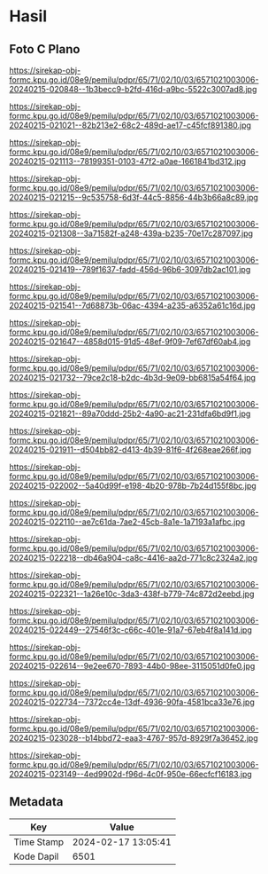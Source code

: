 # Hasil

## Foto C Plano

https://sirekap-obj-formc.kpu.go.id/08e9/pemilu/pdpr/65/71/02/10/03/6571021003006-20240215-020848--1b3becc9-b2fd-416d-a9bc-5522c3007ad8.jpg

https://sirekap-obj-formc.kpu.go.id/08e9/pemilu/pdpr/65/71/02/10/03/6571021003006-20240215-021021--82b213e2-68c2-489d-ae17-c45fcf891380.jpg

https://sirekap-obj-formc.kpu.go.id/08e9/pemilu/pdpr/65/71/02/10/03/6571021003006-20240215-021113--78199351-0103-47f2-a0ae-1661841bd312.jpg

https://sirekap-obj-formc.kpu.go.id/08e9/pemilu/pdpr/65/71/02/10/03/6571021003006-20240215-021215--9c535758-6d3f-44c5-8856-44b3b66a8c89.jpg

https://sirekap-obj-formc.kpu.go.id/08e9/pemilu/pdpr/65/71/02/10/03/6571021003006-20240215-021308--3a71582f-a248-439a-b235-70e17c287097.jpg

https://sirekap-obj-formc.kpu.go.id/08e9/pemilu/pdpr/65/71/02/10/03/6571021003006-20240215-021419--789f1637-fadd-456d-96b6-3097db2ac101.jpg

https://sirekap-obj-formc.kpu.go.id/08e9/pemilu/pdpr/65/71/02/10/03/6571021003006-20240215-021541--7d68873b-06ac-4394-a235-a6352a61c16d.jpg

https://sirekap-obj-formc.kpu.go.id/08e9/pemilu/pdpr/65/71/02/10/03/6571021003006-20240215-021647--4858d015-91d5-48ef-9f09-7ef67df60ab4.jpg

https://sirekap-obj-formc.kpu.go.id/08e9/pemilu/pdpr/65/71/02/10/03/6571021003006-20240215-021732--79ce2c18-b2dc-4b3d-9e09-bb6815a54f64.jpg

https://sirekap-obj-formc.kpu.go.id/08e9/pemilu/pdpr/65/71/02/10/03/6571021003006-20240215-021821--89a70ddd-25b2-4a90-ac21-231dfa6bd9f1.jpg

https://sirekap-obj-formc.kpu.go.id/08e9/pemilu/pdpr/65/71/02/10/03/6571021003006-20240215-021911--d504bb82-d413-4b39-81f6-4f268eae266f.jpg

https://sirekap-obj-formc.kpu.go.id/08e9/pemilu/pdpr/65/71/02/10/03/6571021003006-20240215-022002--5a40d99f-e198-4b20-978b-7b24d155f8bc.jpg

https://sirekap-obj-formc.kpu.go.id/08e9/pemilu/pdpr/65/71/02/10/03/6571021003006-20240215-022110--ae7c61da-7ae2-45cb-8a1e-1a7193a1afbc.jpg

https://sirekap-obj-formc.kpu.go.id/08e9/pemilu/pdpr/65/71/02/10/03/6571021003006-20240215-022218--db46a904-ca8c-4416-aa2d-771c8c2324a2.jpg

https://sirekap-obj-formc.kpu.go.id/08e9/pemilu/pdpr/65/71/02/10/03/6571021003006-20240215-022321--1a26e10c-3da3-438f-b779-74c872d2eebd.jpg

https://sirekap-obj-formc.kpu.go.id/08e9/pemilu/pdpr/65/71/02/10/03/6571021003006-20240215-022449--27546f3c-c66c-401e-91a7-67eb4f8a141d.jpg

https://sirekap-obj-formc.kpu.go.id/08e9/pemilu/pdpr/65/71/02/10/03/6571021003006-20240215-022614--9e2ee670-7893-44b0-98ee-3115051d0fe0.jpg

https://sirekap-obj-formc.kpu.go.id/08e9/pemilu/pdpr/65/71/02/10/03/6571021003006-20240215-022734--7372cc4e-13df-4936-90fa-4581bca33e76.jpg

https://sirekap-obj-formc.kpu.go.id/08e9/pemilu/pdpr/65/71/02/10/03/6571021003006-20240215-023028--b14bbd72-eaa3-4767-957d-8929f7a36452.jpg

https://sirekap-obj-formc.kpu.go.id/08e9/pemilu/pdpr/65/71/02/10/03/6571021003006-20240215-023149--4ed9902d-f96d-4c0f-950e-66ecfcf16183.jpg


## Metadata

| Key        | Value               |
| ---------- | ------------------- |
| Time Stamp | 2024-02-17 13:05:41 |
| Kode Dapil | 6501                |




